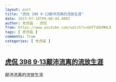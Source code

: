 ```yaml
---
layout: post
title: "虎侃 398 9·13颠沛流离的流放生涯"
date: 2023-07-18T09:00:44.000Z
author: 老虎庙 · 虎侃
from: https://www.youtube.com/watch?v=GHffdQhMWL0
tags: [ 老虎庙 ]
comments: True
categories: [ 老虎庙 ]
---
```

<!--1689670844000-->
[虎侃 398 9·13颠沛流离的流放生涯](https://www.youtube.com/watch?v=GHffdQhMWL0)
------

<div>
颠沛流离的流放生涯
</div>

